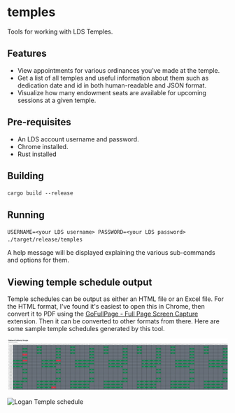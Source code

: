 # temples
Tools for working with LDS Temples.

## Features
* View appointments for various ordinances you've made at the temple.
* Get a list of all temples and useful information about them such as dedication date and id in both human-readable and JSON format.
* Visualize how many endowment seats are available for upcoming sessions at a given temple.

## Pre-requisites
* An LDS account username and password.
* Chrome installed.
* Rust installed

## Building
`cargo build --release`

## Running
`USERNAME=<your LDS username> PASSWORD=<your LDS password> ./target/release/temples`

A help message will be displayed explaining the various sub-commands and options for them.

## Viewing temple schedule output
Temple schedules can be output as either an HTML file or an Excel file. For the HTML format, I've found it's easiest to open this in Chrome, then convert it to PDF using the [GoFullPage - Full Page Screen Capture](https://chrome.google.com/webstore/detail/gofullpage-full-page-scre/fdpohaocaechififmbbbbbknoalclacl?hl=en)
extension. Then it can be converted to other formats from there. Here are some sample temple schedules generated by this tool.

![Oakland Temple schedule](./sample_output/Oakland.png?raw=true)

![Logan Temple schedule](./sample_output/Logan.png?raw=true)
